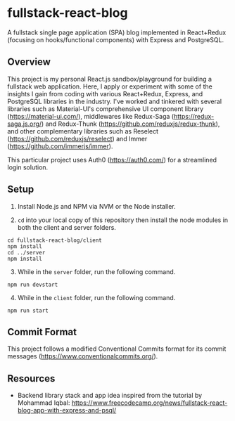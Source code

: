 # fullstack-react-blog
A fullstack single page application (SPA) blog implemented in React+Redux (focusing on hooks/functional components) with Express and PostgreSQL.

## Overview

This project is my personal React.js sandbox/playground for building a fullstack web application. Here, I apply or experiment with some of the insights I gain from coding with various React+Redux, Express, and PostgreSQL libraries in the industry. I've worked and tinkered with several libraries such as Material-UI's comprehensive UI component library (https://material-ui.com/), middlewares like Redux-Saga (https://redux-saga.js.org/) and Redux-Thunk (https://github.com/reduxjs/redux-thunk), and other complementary libraries such as Reselect (https://github.com/reduxjs/reselect) and Immer (https://github.com/immerjs/immer).

This particular project uses Auth0 (https://auth0.com/) for a streamlined login solution.

## Setup

1. Install Node.js and NPM via NVM or the Node installer.

2. `cd` into your local copy of this repository then install the node modules in both the client and server folders.

```
cd fullstack-react-blog/client
npm install
cd ../server
npm install
```

3. While in the `server` folder, run the following command.

```
npm run devstart
```

4. While in the `client` folder, run the following command.

```
npm run start
```

## Commit Format

This project follows a modified Conventional Commits format for its commit messages (https://www.conventionalcommits.org/).

## Resources
* Backend library stack and app idea inspired from the tutorial by Mohammad Iqbal: https://www.freecodecamp.org/news/fullstack-react-blog-app-with-express-and-psql/
